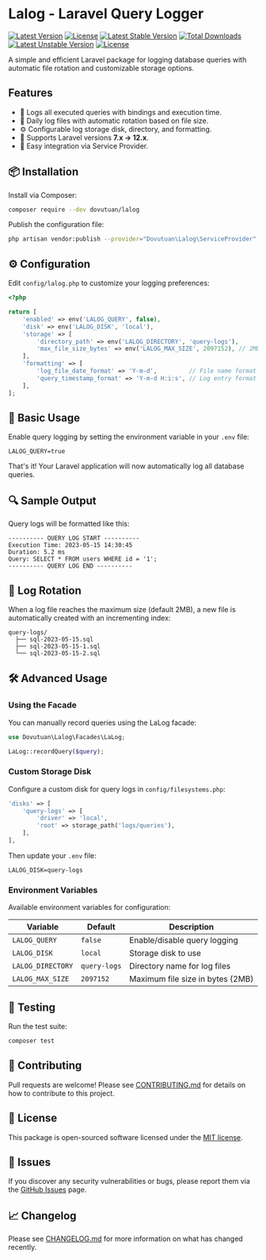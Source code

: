 # Lalog - Laravel Query Logger

[![Latest Version](https://img.shields.io/packagist/v/dovutuan/lalog)](https://packagist.org/packages/dovutuan/lalog)
[![License](https://img.shields.io/packagist/l/dovutuan/lalog)](https://packagist.org/packages/dovutuan/lalog)
[![Latest Stable Version](http://poser.pugx.org/dovutuan/lalog/v)](https://packagist.org/packages/dovutuan/lalog)
[![Total Downloads](http://poser.pugx.org/dovutuan/lalog/downloads)](https://packagist.org/packages/dovutuan/lalog)
[![Latest Unstable Version](http://poser.pugx.org/dovutuan/lalog/v/unstable)](https://packagist.org/packages/dovutuan/lalog)
[![License](http://poser.pugx.org/dovutuan/lalog/license)](https://packagist.org/packages/dovutuan/lalog)

A simple and efficient Laravel package for logging database queries with automatic file rotation and customizable storage options.


## Features

- 📜 Logs all executed queries with bindings and execution time.
- 📅 Daily log files with automatic rotation based on file size.
- ⚙️ Configurable log storage disk, directory, and formatting.
- 🔄 Supports Laravel versions **7.x → 12.x**.
- 🚀 Easy integration via Service Provider.

## 📦 Installation

Install via Composer:

```bash
composer require --dev dovutuan/lalog
```

Publish the configuration file:

```bash
php artisan vendor:publish --provider="Dovutuan\Lalog\ServiceProvider" --tag="lalog"
```

## ⚙️ Configuration

Edit `config/lalog.php` to customize your logging preferences:

```php
<?php

return [
    'enabled' => env('LALOG_QUERY', false),
    'disk' => env('LALOG_DISK', 'local'),
    'storage' => [
        'directory_path' => env('LALOG_DIRECTORY', 'query-logs'),
        'max_file_size_bytes' => env('LALOG_MAX_SIZE', 2097152), // 2MB
    ],
    'formatting' => [
        'log_file_date_format' => 'Y-m-d',         // File name format
        'query_timestamp_format' => 'Y-m-d H:i:s', // Log entry format
    ],
];
```

## 🚀 Basic Usage

Enable query logging by setting the environment variable in your `.env` file:

```dotenv
LALOG_QUERY=true
```

That's it! Your Laravel application will now automatically log all database queries.

## 🔍 Sample Output

Query logs will be formatted like this:

```text
---------- QUERY LOG START ----------
Execution Time: 2023-05-15 14:30:45
Duration: 5.2 ms
Query: SELECT * FROM users WHERE id = '1';
---------- QUERY LOG END ----------
```

## 📂 Log Rotation

When a log file reaches the maximum size (default 2MB), a new file is automatically created with an incrementing index:

```text
query-logs/
  ├── sql-2023-05-15.sql
  ├── sql-2023-05-15-1.sql
  └── sql-2023-05-15-2.sql
```

## 🛠 Advanced Usage

### Using the Facade

You can manually record queries using the LaLog facade:

```php
use Dovutuan\Lalog\Facades\LaLog;

LaLog::recordQuery($query);
```

### Custom Storage Disk

Configure a custom disk for query logs in `config/filesystems.php`:

```php
'disks' => [
    'query-logs' => [
        'driver' => 'local',
        'root' => storage_path('logs/queries'),
    ],
],
```

Then update your `.env` file:

```dotenv
LALOG_DISK=query-logs
```

### Environment Variables

Available environment variables for configuration:

| Variable | Default | Description |
|----------|---------|-------------|
| `LALOG_QUERY` | `false` | Enable/disable query logging |
| `LALOG_DISK` | `local` | Storage disk to use |
| `LALOG_DIRECTORY` | `query-logs` | Directory name for log files |
| `LALOG_MAX_SIZE` | `2097152` | Maximum file size in bytes (2MB) |

## 🧪 Testing

Run the test suite:

```bash
composer test
```

## 🤝 Contributing

Pull requests are welcome! Please see [CONTRIBUTING.md](CONTRIBUTING.md) for details on how to contribute to this project.

## 📜 License

This package is open-sourced software licensed under the [MIT license](LICENSE).

## 🐛 Issues

If you discover any security vulnerabilities or bugs, please report them via the [GitHub Issues](https://github.com/dovutuan/lalog/issues) page.

## 📈 Changelog

Please see [CHANGELOG.md](CHANGELOG.md) for more information on what has changed recently.
